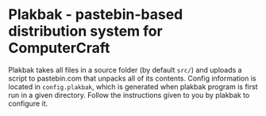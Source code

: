 # Plakbak - pastebin-based distribution system for ComputerCraft

Plakbak takes all files in a source folder (by default `src/`) and uploads a script to pastebin.com that unpacks all of its contents.
Config information is located in `config.plakbak`, which is generated when plakbak program is first run in a given directory.
Follow the instructions given to you by plakbak to configure it.
